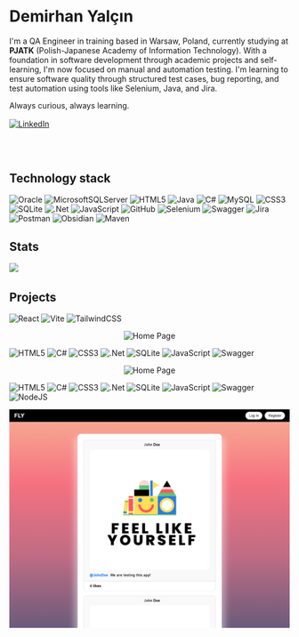 # Demirhan Yalçın 

I'm a QA Engineer in training based in Warsaw, Poland, currently studying at **PJATK** (Polish-Japanese Academy of Information Technology).
With a foundation in software development through academic projects and self-learning, I'm now focused on manual and automation testing.
I'm learning to ensure software quality through structured test cases, bug reporting, and test automation using tools like Selenium, Java, and Jira.

Always curious, always learning.

<p align="left">
  <a href="https://www.linkedin.com/in/demjrhan/" target="blank">
    <img align="center" src="https://raw.githubusercontent.com/rahuldkjain/github-profile-readme-generator/master/src/images/icons/Social/linked-in-alt.svg" alt="LinkedIn" height="30" width="40" />
  </a>


<br></br>

## Technology stack 

![Oracle](https://img.shields.io/badge/Oracle-F80000?style=for-the-badge&logo=oracle&logoColor=white) ![MicrosoftSQLServer](https://img.shields.io/badge/Microsoft%20SQL%20Server-CC2927?style=for-the-badge&logo=microsoft%20sql%20server&logoColor=white) ![HTML5](https://img.shields.io/badge/html5-%23E34F26.svg?style=for-the-badge&logo=html5&logoColor=white) ![Java](https://img.shields.io/badge/java-%23ED8B00.svg?style=for-the-badge&logo=openjdk&logoColor=white) ![C#](https://img.shields.io/badge/c%23-%23239120.svg?style=for-the-badge&logo=csharp&logoColor=white) ![MySQL](https://img.shields.io/badge/mysql-4479A1.svg?style=for-the-badge&logo=mysql&logoColor=white) ![CSS3](https://img.shields.io/badge/css3-%231572B6.svg?style=for-the-badge&logo=css3&logoColor=white) ![SQLite](https://img.shields.io/badge/sqlite-%2307405e.svg?style=for-the-badge&logo=sqlite&logoColor=white)  ![.Net](https://img.shields.io/badge/.NET-5C2D91?style=for-the-badge&logo=.net&logoColor=white)  ![JavaScript](https://img.shields.io/badge/javascript-%23323330.svg?style=for-the-badge&logo=javascript&logoColor=%23F7DF1E) ![GitHub](https://img.shields.io/badge/git-%23121011.svg?style=for-the-badge&logo=github&logoColor=white) ![Selenium](https://img.shields.io/badge/selenium-43B02A?style=for-the-badge&logo=selenium&logoColor=white) ![Swagger](https://img.shields.io/badge/swagger-%2385EA2D.svg?style=for-the-badge&logo=swagger&logoColor=black) ![Jira](https://img.shields.io/badge/jira-0052CC?style=for-the-badge&logo=jira&logoColor=white) ![Postman](https://img.shields.io/badge/postman-FF6C37?style=for-the-badge&logo=postman&logoColor=white) ![Obsidian](https://img.shields.io/badge/obsidian-483699?style=for-the-badge&logo=obsidian&logoColor=white) ![Maven](https://img.shields.io/badge/maven-C71A36?style=for-the-badge&logo=apachemaven&logoColor=white)



## Stats

![](https://github-readme-stats.vercel.app/api/top-langs/?username=demjrhan&theme=dark&hide_border=true&include_all_commits=false&count_private=false&layout=compact)

## Projects

![React](https://img.shields.io/badge/react-%2361DAFB.svg?style=for-the-badge&logo=react&logoColor=black) ![Vite](https://img.shields.io/badge/vite-%23646CFF.svg?style=for-the-badge&logo=vite&logoColor=white) ![TailwindCSS](https://img.shields.io/badge/tailwindcss-%2306B6D4.svg?style=for-the-badge&logo=tailwindcss&logoColor=white)
<p align="center">
    <img src="https://github.com/demjrhan/portfolio/blob/2.0/public/gifs/portfolio.gif" alt="Home Page" width="1000"/>
</p>

![HTML5](https://img.shields.io/badge/html5-%23E34F26.svg?style=for-the-badge&logo=html5&logoColor=white) ![C#](https://img.shields.io/badge/c%23-%23239120.svg?style=for-the-badge&logo=csharp&logoColor=white) ![CSS3](https://img.shields.io/badge/css3-%231572B6.svg?style=for-the-badge&logo=css3&logoColor=white) ![.Net](https://img.shields.io/badge/.NET-5C2D91?style=for-the-badge&logo=.net&logoColor=white) ![SQLite](https://img.shields.io/badge/sqlite-%2307405e.svg?style=for-the-badge&logo=sqlite&logoColor=white) ![JavaScript](https://img.shields.io/badge/javascript-%23323330.svg?style=for-the-badge&logo=javascript&logoColor=%23F7DF1E) ![Swagger](https://img.shields.io/badge/swagger-%2385EA2D.svg?style=for-the-badge&logo=swagger&logoColor=black)
<p align="center">
    <img src="https://github.com/demjrhan/Vaultive/blob/main/Documentation/home.gif" alt="Home Page" width="1000"/>
</p>

![HTML5](https://img.shields.io/badge/html5-%23E34F26.svg?style=for-the-badge&logo=html5&logoColor=white) ![C#](https://img.shields.io/badge/c%23-%23239120.svg?style=for-the-badge&logo=csharp&logoColor=white) ![CSS3](https://img.shields.io/badge/css3-%231572B6.svg?style=for-the-badge&logo=css3&logoColor=white) ![.Net](https://img.shields.io/badge/.NET-5C2D91?style=for-the-badge&logo=.net&logoColor=white) ![SQLite](https://img.shields.io/badge/sqlite-%2307405e.svg?style=for-the-badge&logo=sqlite&logoColor=white) ![JavaScript](https://img.shields.io/badge/javascript-%23323330.svg?style=for-the-badge&logo=javascript&logoColor=%23F7DF1E) ![Swagger](https://img.shields.io/badge/swagger-%2385EA2D.svg?style=for-the-badge&logo=swagger&logoColor=black) ![NodeJS](https://img.shields.io/badge/node.js-6DA55F?style=for-the-badge&logo=node.js&logoColor=white)
<p align="center">
    <img src="https://github.com/demjrhan/FLY/blob/main/Images/Welcome.png" alt="Welcome Page" width="1000"/>
</p>

